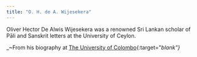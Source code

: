 ```yaml
---
title: "O. H. de A. Wijesekera"
---
```


Oliver Hector De Alwis Wijesekera was a renowned Sri Lankan scholar of Pāli and Sanskrit letters at the University of Ceylon.

_~From his biography at [The University of Colombo](https://cmb.ac.lk/member/proffessor-oliver-hector-de-alwis-wijesekera/){:target="_blank"}_
